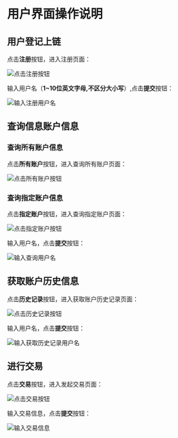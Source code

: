# 用户界面操作说明

## 用户登记上链

点击**注册**按钮，进入注册页面：

![点击注册按钮](/PufferBlock/browser/pages/init.png)

输入用户名（**1~10位英文字母,不区分大小写**）,点击**提交**按钮：

![输入注册用户名](/PufferBlock/browser/pages/printInitName.png)

## 查询信息账户信息

### 查询所有账户信息

点击**所有账户**按钮，进入查询所有账户页面：

![点击所有账户按钮](/PufferBlock/browser/pages/queryAll.png)

### 查询指定账户信息

点击**指定账户**按钮，进入查询指定账户页面：

![点击指定账户按钮](/PufferBlock/browser/pages/queryUser.png)

输入用户名，点击**提交**按钮：

![输入查询用户名](/PufferBlock/browser/pages/printQueryName.png)

## 获取账户历史信息

点击**历史记录**按钮，进入获取账户历史记录页面：

![点击历史记录按钮](/PufferBlock/browser/pages/history.png)

输入用户名，点击**提交**按钮：

![输入获取历史记录用户名](/PufferBlock/browser/pages/printHistoryName.png)

## 进行交易

点击**交易**按钮，进入发起交易页面：

![点击交易按钮](/PufferBlock/browser/pages/invoke.png)

输入交易信息，点击**提交**按钮：

![输入交易信息](/PufferBlock/browser/pages/printInvokeInfo.png)
